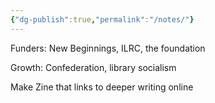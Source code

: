 ```yaml
---
{"dg-publish":true,"permalink":"/notes/"}
---
```


Funders: New Beginnings, ILRC, the foundation

Growth: Confederation, library socialism

Make Zine that links to deeper writing online